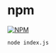 # npm

[![NPM](https://nodei.co/npm/uuidv1.png?downloads=true&stars=true)](https://nodei.co/npm/uuidv1/)  

`node index.js` 